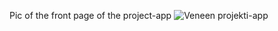 Pic of the front page of the project-app
![Veneen projekti-app](https://github.com/jkk-fullstack-projects/project-management/assets/65396501/6885755f-0108-4582-9207-49a8f6abd1e6)
